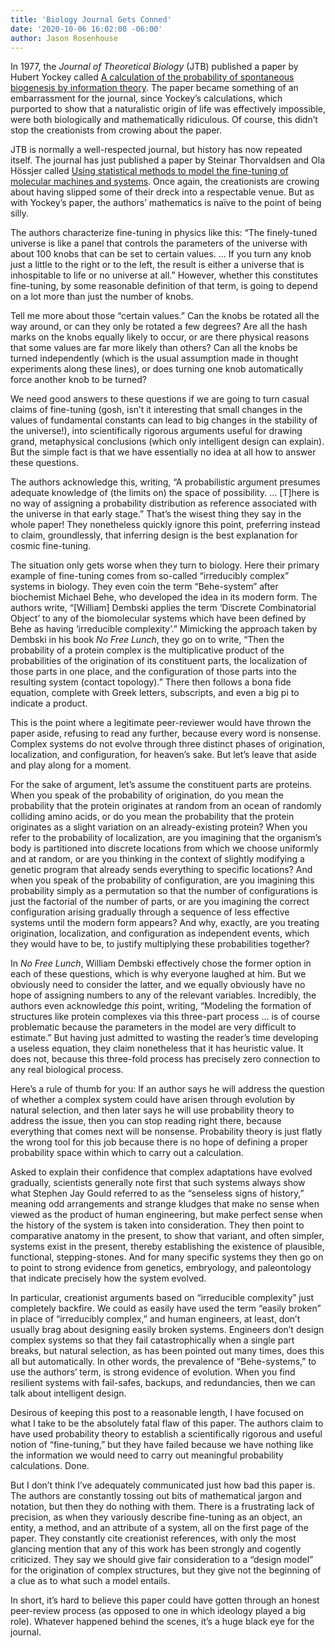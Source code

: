 ```yaml
---
title: 'Biology Journal Gets Conned'
date: '2020-10-06 16:02:00 -06:00'
author: Jason Rosenhouse
---
```

In 1977, the *Journal of Theoretical Biology* (JTB) published a paper by Hubert Yockey called [A calculation of the probability of spontaneous biogenesis by information theory](https://www.sciencedirect.com/science/article/abs/pii/0022519377900443).  The paper became something of an embarrassment for the journal, since Yockey’s calculations, which purported to show that a naturalistic origin of life was effectively impossible, were both biologically and mathematically ridiculous.  Of course, this didn’t stop the creationists from crowing about the paper.

JTB is normally a well-respected journal, but history has now repeated itself.  The journal has just published a paper by Steinar Thorvaldsen and Ola Hössjer called [Using statistical methods to model the fine-tuning of molecular machines and systems](https://doi.org/10.1016/j.jtbi.2020.110352).  Once again, the creationists are crowing about having slipped some of their dreck into a respectable venue.  But as with Yockey’s paper, the authors’ mathematics is naïve to the point of being silly.

The authors characterize fine-tuning in physics like this: “The finely-tuned universe is like a panel that controls the parameters of the universe with about 100 knobs that can be set to certain values.  … If you turn any knob just a little to the right or to the left, the result is either a universe that is inhospitable to life or no universe at all.”  However, whether this constitutes fine-tuning, by some reasonable definition of that term, is going to depend on a lot more than just the number of knobs. 

<!--more--> 


Tell me more about those “certain values.”  Can the knobs be rotated all the way around, or can they only be rotated a few degrees?  Are all the hash marks on the knobs equally likely to occur, or are there physical reasons that some values are far more likely than others?  Can all the knobs be turned independently (which is the usual assumption made in thought experiments along these lines), or does turning one knob automatically force another knob to be turned?  

We need good answers to these questions if we are going to turn casual claims of fine-tuning (gosh, isn’t it interesting that small changes in the values of fundamental constants can lead to big changes in the stability of the universe!), into scientifically rigorous arguments useful for drawing grand, metaphysical conclusions (which only intelligent design can explain).  But the simple fact is that we have essentially no idea at all how to answer these questions.

The authors acknowledge this, writing, “A probabilistic argument presumes adequate knowledge of (the limits on) the space of possibility. … [T]here is no way of assigning a probability distribution as reference associated with the universe in that early stage.”  That’s the wisest thing they say in the whole paper!  They nonetheless quickly ignore this point, preferring instead to claim, groundlessly, that inferring design is the best explanation for cosmic fine-tuning.

The situation only gets worse when they turn to biology.  Here their primary example of fine-tuning comes from so-called “irreducibly complex” systems in biology.  They even coin the term “Behe-system” after biochemist Michael Behe, who developed the idea in its modern form.  The authors write, “[William] Dembski applies the term ‘Discrete Combinatorial Object’ to any of the biomolecular systems which have been defined by Behe as having ‘irreducible complexity’.”  Mimicking the approach taken by Dembski in his book *No Free Lunch*, they go on to write, “Then the probability of a protein complex is the multiplicative product of the probabilities of the origination of its constituent parts, the localization of those parts in one place, and the configuration of those parts into the resulting system (contact topology).”  There then follows a bona fide equation, complete with Greek letters, subscripts, and even a big pi to indicate a product.

This is the point where a legitimate peer-reviewer would have thrown the paper aside, refusing to read any further, because every word is nonsense.  Complex systems do not evolve through three distinct phases of origination, localization, and configuration, for heaven’s sake.  But let’s leave that aside and play along for a moment.  

For the sake of argument, let’s assume the constituent parts are proteins.  When you speak of the probability of origination, do you mean the probability that the protein originates at random from an ocean of randomly colliding amino acids, or do you mean the probability that the protein originates as a slight variation on an already-existing protein?  When you refer to the probability of localization, are you imagining that the organism’s body is partitioned into discrete locations from which we choose uniformly and at random, or are you thinking in the context of slightly modifying a genetic program that already sends everything to specific locations?  And when you speak of the probability of configuration, are you imagining this probability simply as a permutation so that the number of configurations is just the factorial of the number of parts, or are you imagining the correct configuration arising gradually through a sequence of less effective systems until the modern form appears?  And why, exactly, are you treating origination, localization, and configuration as independent events, which they would have to be, to justify multiplying these probabilities together?

In *No Free Lunch*, William Dembski effectively chose the former option in each of these questions, which is why everyone laughed at him.  But we obviously need to consider the latter, and we equally obviously have no hope of assigning numbers to any of the relevant variables.   Incredibly, the authors even acknowledge *this* point, writing, “Modeling the formation of structures like protein complexes via this three-part process … is of course problematic because the parameters in the model are very difficult to estimate.”  But having just admitted to wasting the reader’s time developing a useless equation, they claim nonetheless that it has heuristic value.  It does not, because this three-fold process has precisely zero connection to any real biological process.

Here’s a rule of thumb for you: If an author says he will address the question of whether a complex system could have arisen through evolution by natural selection, and then later says he will use probability theory to address the issue, then you can stop reading right there, because everything that comes next will be nonsense.  Probability theory is just flatly the wrong tool for this job because there is no hope of defining a proper probability space within which to carry out a calculation.

Asked to explain their confidence that complex adaptations have evolved gradually, scientists generally note first that such systems always show what Stephen Jay Gould referred to as the “senseless signs of history,” meaning odd arrangements and strange kludges that make no sense when viewed as the product of human engineering, but make perfect sense when the history of the system is taken into consideration.  They then point to comparative anatomy in the present, to show that variant, and often simpler, systems exist in the present, thereby establishing the existence of plausible, functional, stepping-stones.  And for many specific systems they then go on to point to strong evidence from genetics, embryology, and paleontology that indicate precisely how the system evolved.

In particular, creationist arguments based on “irreducible complexity” just completely backfire.  We could as easily have used the term “easily broken” in place of “irreducibly complex,” and human engineers, at least, don’t usually brag about designing easily broken systems.  Engineers don’t design complex systems so that they fail catastrophically when a single part breaks, but natural selection, as has been pointed out many times, does this all but automatically.  In other words, the prevalence of “Behe-systems,” to use the authors’ term, is strong evidence of evolution.  When you find resilient systems with fail-safes, backups, and redundancies, then we can talk about intelligent design.

Desirous of keeping this post to a reasonable length, I have focused on what I take to be the absolutely fatal flaw of this paper.  The authors claim to have used probability theory to establish a scientifically rigorous and useful notion of “fine-tuning,” but they have failed because we have nothing like the information we would need to carry out meaningful probability calculations.  Done.

But I don’t think I’ve adequately communicated just how bad this paper is.  The authors are constantly tossing out bits of mathematical jargon and notation, but then they do nothing with them.  There is a frustrating lack of precision, as when they variously describe fine-tuning as an object, an entity, a method, and an attribute of a system, all on the first page of the paper.  They constantly cite creationist references, with only the most glancing mention that any of this work has been strongly and cogently criticized.  They say we should give fair consideration to a “design model” for the origination of complex structures, but they give not the beginning of a clue as to what such a model entails.  

In short, it’s hard to believe this paper could have gotten through an honest peer-review process (as opposed to one in which ideology played a big role).  Whatever happened behind the scenes, it’s a huge black eye for the journal.   
